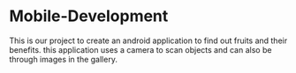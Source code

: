 # Mobile-Development

This is our project to create an android application to find out fruits and their benefits. this application uses a camera to scan objects and can also be through images in the gallery.
